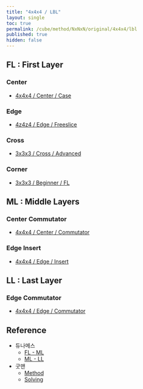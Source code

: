 ```yaml
---
title: "4x4x4 / LBL"
layout: single
toc: true
permalink: /cube/method/NxNxN/original/4x4x4/lbl
published: true
hidden: false
---
```


<head>
  <base target="_blank">
  <style>
    img {
      max-width: 250px;
    }
  </style>
</head>



## FL : First Layer

### Center

- [4x4x4 / Center / Case](/cube/method/NxNxN/original/4x4x4/center/case)

### Edge

- [4z4z4 / Edge / Freeslice](/cube/method/NxNxN/original/4x4x4/edge/freeslice)

### Cross

- [3x3x3 / Cross / Advanced](/cube/method/NxNxN/original/3x3x3/cross/advanced)

### Corner

- [3x3x3 / Beginner / FL](/cube/method/NxNxN/original/3x3x3/beginner/fl)


## ML : Middle Layers

### Center Commutator

- [4x4x4 / Center / Commutator](/cube/method/NxNxN/original/4x4x4/center/commutator)

### Edge Insert

- [4x4x4 / Edge / Insert](/cube/method/NxNxN/original/4x4x4/edge/insert)




## LL : Last Layer

### Edge Commutator

- [4x4x4 / Edge / Commutator](/cube/method/NxNxN/original/4x4x4/edge/commutator)



## Reference

- 듀나메스
  - [FL - ML](https://youtu.be/_Hbf2TpsoUI)
  - [ML - LL](https://youtu.be/MtVIzF3Umyo)
- 굿맨
  - [Method](https://youtu.be/D_UYYz_OwOM)
  - [Solving](https://youtu.be/iRoivG7Te40)
